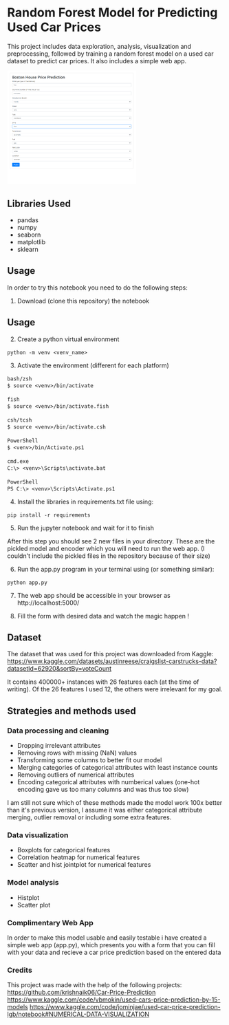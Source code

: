 # Random Forest Model for Predicting Used Car Prices

This project includes data exploration, analysis, visualization and preprocessing, followed by training a random forest model on a used car dataset to predict car prices.
It also includes a simple web app.

<img src="app.png" alt="Web app" width="300">

## Libraries Used
- pandas
- numpy
- seaborn
- matplotlib
- sklearn

## Usage

In order to try this notebook you need to do the following steps:

1. Download (clone this repository) the notebook

## Usage
2. Create a python virtual environment
```
python -m venv <venv_name>
```

3. Activate the environment (different for each platform)
```
bash/zsh
$ source <venv>/bin/activate

fish
$ source <venv>/bin/activate.fish

csh/tcsh
$ source <venv>/bin/activate.csh

PowerShell
$ <venv>/bin/Activate.ps1

cmd.exe
C:\> <venv>\Scripts\activate.bat

PowerShell
PS C:\> <venv>\Scripts\Activate.ps1
```

4. Install the libraries in requirements.txt file using:

```
pip install -r requirements
```

5. Run the jupyter notebook and wait for it to finish

After this step you should see 2 new files in your directory. These are the pickled model and encoder which you will need to run the web app.
(I couldn't include the pickled files in the repository because of their size)

6. Run the app.py program in your terminal using (or something similar):

```
python app.py
```

7. The web app should be accessible in your browser as http://localhost:5000/

8. Fill the form with desired data and watch the magic happen !

## Dataset 

The dataset that was used for this project was downloaded from Kaggle: https://www.kaggle.com/datasets/austinreese/craigslist-carstrucks-data?datasetId=62920&sortBy=voteCount

It contains 400000+ instances with 26 features each (at the time of writing). Of the 26 features I used 12, the others were irrelevant for my goal.

## Strategies and methods used

### Data processing and cleaning
- Dropping irrelevant attributes
- Removing rows with missing (NaN) values
- Transforming some columns to better fit our model
- Merging categories of categorical attributes with least instance counts
- Removing outliers of numerical attributes
- Encoding categorical attributes with numberical values (one-hot encoding gave us too many columns and was thus too slow) 

I am still not sure which of these methods made the model work 100x better than it's previous version, I assume it was either categorical attribute merging, outlier removal or including some extra features.

### Data visualization
- Boxplots for categorical features
- Correlation heatmap for numerical features
- Scatter and hist jointplot for numerical features

### Model analysis
- Histplot
- Scatter plot

### Complimentary Web App
In order to make this model usable and easily testable i have created a simple web app (app.py), which presents you with a form that you can fill with your data and recieve a car price prediction based on the entered data

### Credits

This project was made with the help of the following projects:
https://github.com/krishnaik06/Car-Price-Prediction
https://www.kaggle.com/code/vbmokin/used-cars-price-prediction-by-15-models
https://www.kaggle.com/code/jominjae/used-car-price-prediction-lgb/notebook#NUMERICAL-DATA-VISUALIZATION
